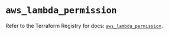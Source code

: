 # `aws_lambda_permission`

Refer to the Terraform Registry for docs: [`aws_lambda_permission`](https://registry.terraform.io/providers/hashicorp/aws/5.100.0/docs/resources/lambda_permission).
